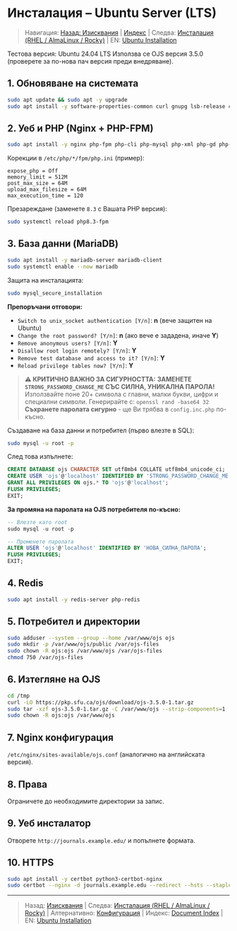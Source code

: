 # Инсталация – Ubuntu Server (LTS)

> Навигация: [Назад: Изисквания](prerequisites.md) | [Индекс](../../README.md#reading-order-document-index) | Следва: [Инсталация (RHEL / AlmaLinux / Rocky)](install-rhel.md) | EN: [Ubuntu Installation](../en/install-ubuntu.md)

Тестова версия: Ubuntu 24.04 LTS
Използва се OJS версия 3.5.0 (проверете за по-нова пач версия преди внедряване).

## 1. Обновяване на системата
```bash
sudo apt update && sudo apt -y upgrade
sudo apt install -y software-properties-common curl gnupg lsb-release ca-certificates unzip zip tar
```

## 2. Уеб и PHP (Nginx + PHP-FPM)
```bash
sudo apt install -y nginx php-fpm php-cli php-mysql php-xml php-gd php-curl php-mbstring php-zip php-intl php-ldap php-imagick php-xmlrpc php-soap php-json php-opcache php-bcmath php-gmp
```
Корекции в `/etc/php/*/fpm/php.ini` (пример):
```
expose_php = Off
memory_limit = 512M
post_max_size = 64M
upload_max_filesize = 64M
max_execution_time = 120
```
Презареждане (заменете `8.3` с Вашата PHP версия):
```bash
sudo systemctl reload php8.3-fpm
```

## 3. База данни (MariaDB)
```bash
sudo apt install -y mariadb-server mariadb-client
sudo systemctl enable --now mariadb
```

Защита на инсталацията:
```bash
sudo mysql_secure_installation
```
**Препоръчани отговори:**
- `Switch to unix_socket authentication [Y/n]`: **n** (вече защитен на Ubuntu)
- `Change the root password? [Y/n]`: **n** (ако вече е зададена, иначе **Y**)
- `Remove anonymous users? [Y/n]`: **Y**
- `Disallow root login remotely? [Y/n]`: **Y**
- `Remove test database and access to it? [Y/n]`: **Y**
- `Reload privilege tables now? [Y/n]`: **Y**

> **⚠️ КРИТИЧНО ВАЖНО ЗА СИГУРНОСТТА:**
> **ЗАМЕНЕТЕ `STRONG_PASSWORD_CHANGE_ME` СЪС СИЛНА, УНИКАЛНА ПАРОЛА!**
> Използвайте поне 20+ символа с главни, малки букви, цифри и специални символи.
> Генерирайте с: `openssl rand -base64 32`
> **Съхранете паролата сигурно** - ще Ви трябва в `config.inc.php` по-късно.

Създаване на база данни и потребител (първо влезте в SQL):
```bash
sudo mysql -u root -p
```
След това изпълнете:
```sql
CREATE DATABASE ojs CHARACTER SET utf8mb4 COLLATE utf8mb4_unicode_ci;
CREATE USER 'ojs'@'localhost' IDENTIFIED BY 'STRONG_PASSWORD_CHANGE_ME';
GRANT ALL PRIVILEGES ON ojs.* TO 'ojs'@'localhost';
FLUSH PRIVILEGES;
EXIT;
```

**За промяна на паролата на OJS потребителя по-късно:**
```sql
-- Влезте като root
sudo mysql -u root -p

-- Променете паролата
ALTER USER 'ojs'@'localhost' IDENTIFIED BY 'НОВА_СИЛНА_ПАРОЛА';
FLUSH PRIVILEGES;
EXIT;
```

## 4. Redis
```bash
sudo apt install -y redis-server php-redis
```

## 5. Потребител и директории
```bash
sudo adduser --system --group --home /var/www/ojs ojs
sudo mkdir -p /var/www/ojs/public /var/ojs-files
sudo chown -R ojs:ojs /var/www/ojs /var/ojs-files
chmod 750 /var/ojs-files
```

## 6. Изтегляне на OJS
```bash
cd /tmp
curl -LO https://pkp.sfu.ca/ojs/download/ojs-3.5.0-1.tar.gz
sudo tar -xzf ojs-3.5.0-1.tar.gz -C /var/www/ojs --strip-components=1
sudo chown -R ojs:ojs /var/www/ojs
```

## 7. Nginx конфигурация
`/etc/nginx/sites-available/ojs.conf` (аналогично на английската версия).

## 8. Права
Ограничете до необходимите директории за запис.

## 9. Уеб инсталатор
Отворете `http://journals.example.edu/` и попълнете формата.

## 10. HTTPS
```bash
sudo apt install -y certbot python3-certbot-nginx
sudo certbot --nginx -d journals.example.edu --redirect --hsts --staple-ocsp --email admin@example.edu --agree-tos --no-eff-email
```

---
> Назад: [Изисквания](prerequisites.md) | Следва: [Инсталация (RHEL / AlmaLinux / Rocky)](install-rhel.md) | Алтернативно: [Конфигурация](configuration.md) | Индекс: [Document Index](../../README.md#reading-order-document-index) | EN: [Ubuntu Installation](../en/install-ubuntu.md)
